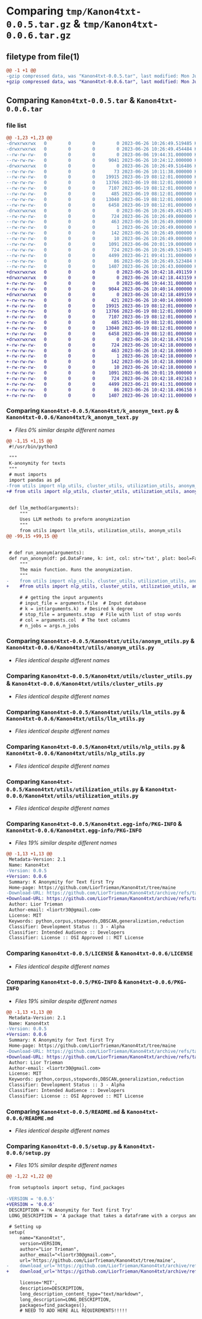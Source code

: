 # Comparing `tmp/Kanon4txt-0.0.5.tar.gz` & `tmp/Kanon4txt-0.0.6.tar.gz`

## filetype from file(1)

```diff
@@ -1 +1 @@
-gzip compressed data, was "Kanon4txt-0.0.5.tar", last modified: Mon Jun 26 10:26:49 2023, max compression
+gzip compressed data, was "Kanon4txt-0.0.6.tar", last modified: Mon Jun 26 10:42:18 2023, max compression
```

## Comparing `Kanon4txt-0.0.5.tar` & `Kanon4txt-0.0.6.tar`

### file list

```diff
@@ -1,23 +1,23 @@
-drwxrwxrwx   0        0        0        0 2023-06-26 10:26:49.519485 Kanon4txt-0.0.5/
-drwxrwxrwx   0        0        0        0 2023-06-26 10:26:49.454484 Kanon4txt-0.0.5/Kanon4txt/
--rw-rw-rw-   0        0        0        0 2023-06-06 19:44:31.000000 Kanon4txt-0.0.5/Kanon4txt/__init__.py
--rw-rw-rw-   0        0        0     9041 2023-06-26 10:24:12.000000 Kanon4txt-0.0.5/Kanon4txt/k_anonym_text.py
-drwxrwxrwx   0        0        0        0 2023-06-26 10:26:49.516486 Kanon4txt-0.0.5/Kanon4txt/utils/
--rw-rw-rw-   0        0        0       73 2023-06-26 10:11:38.000000 Kanon4txt-0.0.5/Kanon4txt/utils/__init__.py
--rw-rw-rw-   0        0        0    19915 2023-06-19 08:12:01.000000 Kanon4txt-0.0.5/Kanon4txt/utils/anonym_utils.py
--rw-rw-rw-   0        0        0    13766 2023-06-19 08:12:01.000000 Kanon4txt-0.0.5/Kanon4txt/utils/cluster_utils.py
--rw-rw-rw-   0        0        0     7107 2023-06-19 08:12:01.000000 Kanon4txt-0.0.5/Kanon4txt/utils/llm_utils.py
--rw-rw-rw-   0        0        0      485 2023-06-19 08:12:01.000000 Kanon4txt-0.0.5/Kanon4txt/utils/models.py
--rw-rw-rw-   0        0        0    13040 2023-06-19 08:12:01.000000 Kanon4txt-0.0.5/Kanon4txt/utils/nlp_utils.py
--rw-rw-rw-   0        0        0     6458 2023-06-19 08:12:01.000000 Kanon4txt-0.0.5/Kanon4txt/utils/utilization_utils.py
-drwxrwxrwx   0        0        0        0 2023-06-26 10:26:49.492485 Kanon4txt-0.0.5/Kanon4txt.egg-info/
--rw-rw-rw-   0        0        0      724 2023-06-26 10:26:49.000000 Kanon4txt-0.0.5/Kanon4txt.egg-info/PKG-INFO
--rw-rw-rw-   0        0        0      463 2023-06-26 10:26:49.000000 Kanon4txt-0.0.5/Kanon4txt.egg-info/SOURCES.txt
--rw-rw-rw-   0        0        0        1 2023-06-26 10:26:49.000000 Kanon4txt-0.0.5/Kanon4txt.egg-info/dependency_links.txt
--rw-rw-rw-   0        0        0      142 2023-06-26 10:26:49.000000 Kanon4txt-0.0.5/Kanon4txt.egg-info/requires.txt
--rw-rw-rw-   0        0        0       10 2023-06-26 10:26:49.000000 Kanon4txt-0.0.5/Kanon4txt.egg-info/top_level.txt
--rw-rw-rw-   0        0        0     1091 2023-06-06 20:01:19.000000 Kanon4txt-0.0.5/LICENSE
--rw-rw-rw-   0        0        0      724 2023-06-26 10:26:49.519485 Kanon4txt-0.0.5/PKG-INFO
--rw-rw-rw-   0        0        0     4499 2023-06-21 09:41:31.000000 Kanon4txt-0.0.5/README.md
--rw-rw-rw-   0        0        0       86 2023-06-26 10:26:49.523484 Kanon4txt-0.0.5/setup.cfg
--rw-rw-rw-   0        0        0     1407 2023-06-26 10:26:43.000000 Kanon4txt-0.0.5/setup.py
+drwxrwxrwx   0        0        0        0 2023-06-26 10:42:18.491159 Kanon4txt-0.0.6/
+drwxrwxrwx   0        0        0        0 2023-06-26 10:42:18.443159 Kanon4txt-0.0.6/Kanon4txt/
+-rw-rw-rw-   0        0        0        0 2023-06-06 19:44:31.000000 Kanon4txt-0.0.6/Kanon4txt/__init__.py
+-rw-rw-rw-   0        0        0     9044 2023-06-26 10:40:14.000000 Kanon4txt-0.0.6/Kanon4txt/k_anonym_text.py
+drwxrwxrwx   0        0        0        0 2023-06-26 10:42:18.489159 Kanon4txt-0.0.6/Kanon4txt/utils/
+-rw-rw-rw-   0        0        0      421 2023-06-26 10:40:14.000000 Kanon4txt-0.0.6/Kanon4txt/utils/__init__.py
+-rw-rw-rw-   0        0        0    19915 2023-06-19 08:12:01.000000 Kanon4txt-0.0.6/Kanon4txt/utils/anonym_utils.py
+-rw-rw-rw-   0        0        0    13766 2023-06-19 08:12:01.000000 Kanon4txt-0.0.6/Kanon4txt/utils/cluster_utils.py
+-rw-rw-rw-   0        0        0     7107 2023-06-19 08:12:01.000000 Kanon4txt-0.0.6/Kanon4txt/utils/llm_utils.py
+-rw-rw-rw-   0        0        0      485 2023-06-19 08:12:01.000000 Kanon4txt-0.0.6/Kanon4txt/utils/models.py
+-rw-rw-rw-   0        0        0    13040 2023-06-19 08:12:01.000000 Kanon4txt-0.0.6/Kanon4txt/utils/nlp_utils.py
+-rw-rw-rw-   0        0        0     6458 2023-06-19 08:12:01.000000 Kanon4txt-0.0.6/Kanon4txt/utils/utilization_utils.py
+drwxrwxrwx   0        0        0        0 2023-06-26 10:42:18.470158 Kanon4txt-0.0.6/Kanon4txt.egg-info/
+-rw-rw-rw-   0        0        0      724 2023-06-26 10:42:18.000000 Kanon4txt-0.0.6/Kanon4txt.egg-info/PKG-INFO
+-rw-rw-rw-   0        0        0      463 2023-06-26 10:42:18.000000 Kanon4txt-0.0.6/Kanon4txt.egg-info/SOURCES.txt
+-rw-rw-rw-   0        0        0        1 2023-06-26 10:42:18.000000 Kanon4txt-0.0.6/Kanon4txt.egg-info/dependency_links.txt
+-rw-rw-rw-   0        0        0      142 2023-06-26 10:42:18.000000 Kanon4txt-0.0.6/Kanon4txt.egg-info/requires.txt
+-rw-rw-rw-   0        0        0       10 2023-06-26 10:42:18.000000 Kanon4txt-0.0.6/Kanon4txt.egg-info/top_level.txt
+-rw-rw-rw-   0        0        0     1091 2023-06-06 20:01:19.000000 Kanon4txt-0.0.6/LICENSE
+-rw-rw-rw-   0        0        0      724 2023-06-26 10:42:18.492163 Kanon4txt-0.0.6/PKG-INFO
+-rw-rw-rw-   0        0        0     4499 2023-06-21 09:41:31.000000 Kanon4txt-0.0.6/README.md
+-rw-rw-rw-   0        0        0       86 2023-06-26 10:42:18.496158 Kanon4txt-0.0.6/setup.cfg
+-rw-rw-rw-   0        0        0     1407 2023-06-26 10:42:11.000000 Kanon4txt-0.0.6/setup.py
```

### Comparing `Kanon4txt-0.0.5/Kanon4txt/k_anonym_text.py` & `Kanon4txt-0.0.6/Kanon4txt/k_anonym_text.py`

 * *Files 0% similar despite different names*

```diff
@@ -1,15 +1,15 @@
 #!/usr/bin/python3
 
 """
 K-anonymity for texts
 """
 # must imports
 import pandas as pd
-from utils import nlp_utils, cluster_utils, utilization_utils, anonym_utils  # ADDED
+# from utils import nlp_utils, cluster_utils, utilization_utils, anonym_utils  # ADDED
 
 
 def llm_method(arguments):
     """
     Uses LLM methods to preform anonymization
     """
     from utils import llm_utils, utilization_utils, anonym_utils
@@ -99,15 +99,15 @@
 
 
 # def run_anonym(arguments):
 def run_anonym(df: pd.DataFrame, k: int, col: str='txt', plot: bool=False, n_jobs: int = 1, verbose: int=0):
     """
     The main function. Runs the anonymization.
     """
-    from utils import nlp_utils, cluster_utils, utilization_utils, anonym_utils
+    #from utils import nlp_utils, cluster_utils, utilization_utils, anonym_utils
 
     # # getting the input arguments
     # input_file = arguments.file  # Input database
     # k = int(arguments.k)  # Desired k degree
     # stop_file = arguments.stop  # File with list of stop words
     # col = arguments.col  # The text columns  
     # n_jobs = args.n_jobs
```

### Comparing `Kanon4txt-0.0.5/Kanon4txt/utils/anonym_utils.py` & `Kanon4txt-0.0.6/Kanon4txt/utils/anonym_utils.py`

 * *Files identical despite different names*

### Comparing `Kanon4txt-0.0.5/Kanon4txt/utils/cluster_utils.py` & `Kanon4txt-0.0.6/Kanon4txt/utils/cluster_utils.py`

 * *Files identical despite different names*

### Comparing `Kanon4txt-0.0.5/Kanon4txt/utils/llm_utils.py` & `Kanon4txt-0.0.6/Kanon4txt/utils/llm_utils.py`

 * *Files identical despite different names*

### Comparing `Kanon4txt-0.0.5/Kanon4txt/utils/nlp_utils.py` & `Kanon4txt-0.0.6/Kanon4txt/utils/nlp_utils.py`

 * *Files identical despite different names*

### Comparing `Kanon4txt-0.0.5/Kanon4txt/utils/utilization_utils.py` & `Kanon4txt-0.0.6/Kanon4txt/utils/utilization_utils.py`

 * *Files identical despite different names*

### Comparing `Kanon4txt-0.0.5/Kanon4txt.egg-info/PKG-INFO` & `Kanon4txt-0.0.6/Kanon4txt.egg-info/PKG-INFO`

 * *Files 19% similar despite different names*

```diff
@@ -1,13 +1,13 @@
 Metadata-Version: 2.1
 Name: Kanon4txt
-Version: 0.0.5
+Version: 0.0.6
 Summary: K Anonymity for Text first Try
 Home-page: https://github.com/LiorTrieman/Kanon4txt/tree/maine
-Download-URL: https://github.com/LiorTrieman/Kanon4txt/archive/refs/tags/0.0.5.tar.gz
+Download-URL: https://github.com/LiorTrieman/Kanon4txt/archive/refs/tags/0.0.6.tar.gz
 Author: Lior Trieman
 Author-email: <liortr30@gmail.com>
 License: MIT
 Keywords: python,corpus,stopwords,DBSCAN,generalization,reduction
 Classifier: Development Status :: 3 - Alpha
 Classifier: Intended Audience :: Developers
 Classifier: License :: OSI Approved :: MIT License
```

### Comparing `Kanon4txt-0.0.5/LICENSE` & `Kanon4txt-0.0.6/LICENSE`

 * *Files identical despite different names*

### Comparing `Kanon4txt-0.0.5/PKG-INFO` & `Kanon4txt-0.0.6/PKG-INFO`

 * *Files 19% similar despite different names*

```diff
@@ -1,13 +1,13 @@
 Metadata-Version: 2.1
 Name: Kanon4txt
-Version: 0.0.5
+Version: 0.0.6
 Summary: K Anonymity for Text first Try
 Home-page: https://github.com/LiorTrieman/Kanon4txt/tree/maine
-Download-URL: https://github.com/LiorTrieman/Kanon4txt/archive/refs/tags/0.0.5.tar.gz
+Download-URL: https://github.com/LiorTrieman/Kanon4txt/archive/refs/tags/0.0.6.tar.gz
 Author: Lior Trieman
 Author-email: <liortr30@gmail.com>
 License: MIT
 Keywords: python,corpus,stopwords,DBSCAN,generalization,reduction
 Classifier: Development Status :: 3 - Alpha
 Classifier: Intended Audience :: Developers
 Classifier: License :: OSI Approved :: MIT License
```

### Comparing `Kanon4txt-0.0.5/README.md` & `Kanon4txt-0.0.6/README.md`

 * *Files identical despite different names*

### Comparing `Kanon4txt-0.0.5/setup.py` & `Kanon4txt-0.0.6/setup.py`

 * *Files 10% similar despite different names*

```diff
@@ -1,22 +1,22 @@
 
 from setuptools import setup, find_packages
 
-VERSION = '0.0.5'
+VERSION = '0.0.6'
 DESCRIPTION = 'K Anonymity for Text first Try'
 LONG_DESCRIPTION = 'A package that takes a dataframe with a corpus and return an anonymized corpus'
 
 # Setting up
 setup(
     name="Kanon4txt",
     version=VERSION,
     author="Lior Trieman",
     author_email="<liortr30@gmail.com>",
     url='https://github.com/LiorTrieman/Kanon4txt/tree/maine',
-    download_url='https://github.com/LiorTrieman/Kanon4txt/archive/refs/tags/0.0.5.tar.gz',  # I explain this later on
+    download_url='https://github.com/LiorTrieman/Kanon4txt/archive/refs/tags/0.0.6.tar.gz',  # I explain this later on
 
     license='MIT',
     description=DESCRIPTION,
     long_description_content_type="text/markdown",
     long_description=LONG_DESCRIPTION,
     packages=find_packages(),
     # NEED TO ADD HERE ALL REQUIREMENTS!!!!!
```


